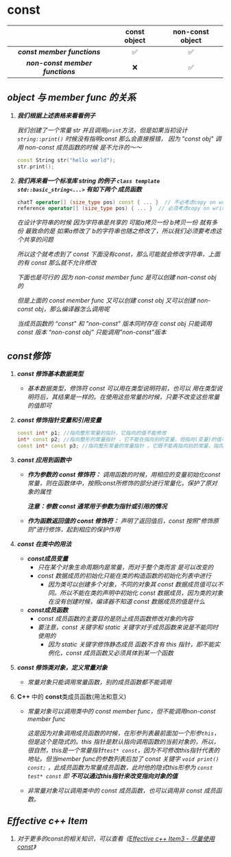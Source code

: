 # 

# const


|                                  | const object | non-const object |
| :------------------------------: | :----------: | :--------------: |
|   ***const member functions***   |      ✅       |        ✅         |
| ***non-const member functions*** |      ❌       |        ✅         |

## ***object 与 member func 的关系***

1. ***我们根据上述表格来看看例子***

   *我们创建了一个常量 str 并且调用`print`方法，但是如果当初设计 `string::print()` 时候没有指明const 那么会直接报错， 因为 "const obj" 调用 non-const 成员函数的时候 是不允许的～～*

   ```cpp
   const String str("hello world");
   str.print();
   ```

2. ***我们再来看一个标准库 string 的例子 `class template std::basic_string<...>` 有如下两个 成员函数***

   ```cpp
   chatT operator[] (size_type pos) const { ... }  // 不必考虑copy on write
   reference operator[] (size_type pos) { ... }  // 必须考虑copy on write
   ```

   *在设计字符串的时候 因为字符串是共享的 可能a拷贝一份 b拷贝一份 就有多份 最致命的是 如果a修改了 b的字符串也随之修改了，所以我们必须要考虑这个共享的问题*

   *所以这个就考虑到了 const 下面没有const，那么可能就会修改字符串，上面的有 const 那么就不允许修改*

   *下面也是可行的 因为 non-const member func 是可以创建 non-const obj 的*

   *但是上面的 const member func 又可以创建 const obj 又可以创建 non-const obj，那么编译器怎么调用呢*

   *当成员函数的 “const" 和 "non-const" 版本同时存在 const obj 只能调用const 版本 “non-const obj” 只能调用"non-const"版本*

## ***const修饰***

1. ***const 修饰基本数据类型***

   - *基本数据类型，修饰符 const 可以用在类型说明符前，也可以 用在类型说明符后，其结果是一样的。在使用这些常量的时候，只要不改变这些常量的值即可*

2. ***const 修饰指针变量和引用变量***

   ```cpp
   const int* p1; //指向整形常量的指针，它指向的值不能修改
   int* const p2; //指向整形的常量指针 ，它不能在指向别的变量，但指向(变量)的值可以修改。
   const int* const p3; //指向整形常量的常量指针 。它既不能再指向别的常量，指向的值也不能修改。
   ```

3. ***const 应用到函数中***

   - ***作为参数的 const 修饰符：*** *调用函数的时候，用相应的变量初始化const常量，则在函数体中，按照const所修饰的部分进行常量化，保护了原对象的属性*

     ***注意：参数 const 通常用于参数为指针或引用的情况***

   - ***作为函数返回值的 const 修饰符：*** *声明了返回值后，const 按照"修饰原则"进行修饰，起到相应的保护作用*

4. ***const 在类中的用法***

   - ***const成员变量*** 
     - *只在某个对象生命周期内是常量，而对于整个类而言 是可以改变的*
     - *const 数据成员的初始化只能在类的构造函数的初始化列表中进行*
       - *因为类可以创建多个对象，不同的对象其 const 数据成员值可以不同。所以不能在类的声明中初始化 const 数据成员，因为类的对象在没有创建时候，编译器不知道 const 数据成员的值是什么*
   - ***const成员函数***
     -  *const 成员函数的主要目的是防止成员函数修改对象的内容*
     - *要注意，const 关键字和 static 关键字对于成员函数来说是不能同时使用的*
       - *因为 static 关键字修饰静态成员 函数不含有 this 指针，即不能实例化，const 成员函数又必须具体到某一个函数*

5. ***const 修饰类对象，定义常量对象***

   - *常量对象只能调用常量函数，别的成员函数都不能调用*

6. **C++** 中的 **const**类成员函数(用法和意义)

   - *常量对象可以调用类中的 const member func，但不能调用non-const member func*

     *这是因为对象调用成员函数的时候，在形参列表最前面加一个形参`this`，但是这个是隐式的。this 指针是默认指向调用函数的当前对象的，所以，很自然，this是一个常量指针`test* const`，因为不可修改this指针代表的地址。但当member func的参数列表后加了 const 关键字 `void print() const;` ，此成员函数为常量成员函数，此时他的隐式this形参为 `const test* const` 即 **不可以通过this指针来改变指向对象的值***

   - *非常量对象可以调用类中的 const 成员函数，也可以调用非 const 成员函数。*

## ***Effective c++ Item***

1. *对于更多的const的相关知识，可以查看《[Effective c++ Item3 - 尽量使用const](https://vlicecream.github.io/effective-c-%E6%9D%A1%E6%AC%BE1-4-%E4%B9%A0%E6%83%AFc-/)》*


